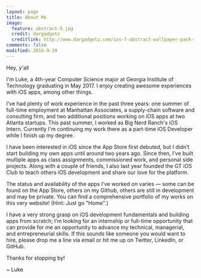 ```yaml
---
layout: page
title: About Me
image:
  feature: abstract-5.jpg
  credit: dargadgetz
  creditlink: http://www.dargadgetz.com/ios-7-abstract-wallpaper-pack-for-iphone-5-and-ipod-touch-retina/
comments: false
modified: 2016-9-19
---
```


Hey, y'all

I'm Luke, a 4th-year Computer Science major at Georgia Institute of Technology graduating in May 2017. I enjoy creating awesome experiences with iOS apps, among other things.

I’ve had plenty of work experience in the past three years: one summer of full-time employment at Manhattan Associates, a supply-chain software and consulting firm, and two additional positions working on iOS apps at two Atlanta startups. This past summer, I worked as Big Nerd Ranch's iOS Intern. Currently I'm continuing my work there as a part-time iOS Developer while I finish up my degree.

I have been interested in iOS since the App Store first debuted, but I didn’t start building my own apps until around two years ago. Since then, I’ve built multiple apps as class assignments, commissioned work, and personal side projects. Along with a couple of friends, I also last year founded the GT iOS Club to teach others iOS development and share our love for the platform.

The status and availability of the apps I’ve worked on varies — some can be found on the App Store, others on my Github, others are still in development and may be private. You can find a comprehensive portfolio of my works on this very website! (Hint: Just go "Home".)

I have a very strong grasp on iOS development fundamentals and building apps from scratch; I’m looking for an internship or full-time opportunity that can provide for me an opportunity to advance my technical, managerial, and entrepreneurial skills. If this sounds like someone you would want to hire, please drop me a line via email or hit me up on Twitter, LinkedIn, or GitHub.

Thanks for stopping by!

~ Luke
